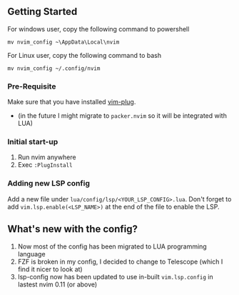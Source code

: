 ## Getting Started

For windows user, copy the following command to powershell
```
mv nvim_config ~\AppData\Local\nvim
```

For Linux user, copy the following command to bash
```
mv nvim_config ~/.config/nvim
```

### Pre-Requisite

Make sure that you have installed [vim-plug](https://github.com/junegunn/vim-plug).
* (in the future I might migrate to `packer.nvim` so it will be integrated with LUA)

### Initial start-up

1. Run nvim anywhere
2. Exec `:PlugInstall`

### Adding new LSP config

Add a new file under `lua/config/lsp/<YOUR_LSP_CONFIG>.lua`.
Don't forget to add `vim.lsp.enable(<LSP_NAME>)` at the end of the file to
enable the LSP.

## What's new with the config?

1. Now most of the config has been migrated to LUA programming language
2. FZF is broken in my config, I decided to change to Telescope (which I find it
   nicer to look at)
3. lsp-config now has been updated to use in-built `vim.lsp.config` in lastest nvim 0.11 (or above)
